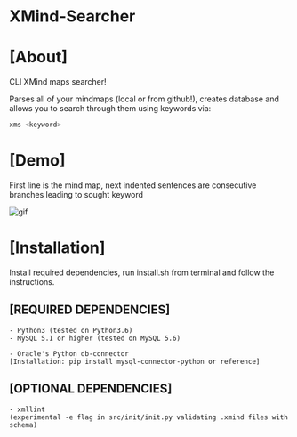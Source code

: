 XMind-Searcher
=============

# [About]

CLI XMind maps searcher!

Parses all of your mindmaps (local or from github!), creates database and allows
you to search through them using keywords via:

```bash
xms <keyword>
```


# [Demo]

First line is the mind map, next indented sentences are consecutive branches leading
to sought keyword

![gif](https://github.com/vyzyv/xmind_searcher/raw/master/xms.gif)

# [Installation]

Install required dependencies, run install.sh from terminal and follow the
instructions.

## [REQUIRED DEPENDENCIES]

	- Python3 (tested on Python3.6)
	- MySQL 5.1 or higher (tested on MySQL 5.6)

	- Oracle's Python db-connector
	[Installation: pip install mysql-connector-python or reference]

## [OPTIONAL DEPENDENCIES]

	- xmllint
	(experimental -e flag in src/init/init.py validating .xmind files with schema)
